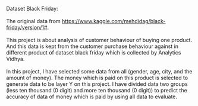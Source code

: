 Dataset Black Friday:<br/>  
The original data from https://www.kaggle.com/mehdidag/black-friday/version/1#. 
<br/> 
<br/> 
This project is about analysis of customer behaviour of buying one product. And this data is kept from the customer purchase behaviour against in different product of dataset black friday which is collected by Analytics Vidhya.  
<br/> 
In this project, I have selected some data from all (gender, age, city, and the amount of money). The money which is paid on this product is selected to generate data to be layer Y on this project. I have divided data two groups (less ten thousand (0 digit) and more ten thousand (0 digit)) to predict the accuracy of data of money which is paid by using all data to evaluate.
<br/> 
